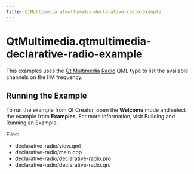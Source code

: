 ```yaml
---
Title: QtMultimedia.qtmultimedia-declarative-radio-example
---
```


# QtMultimedia.qtmultimedia-declarative-radio-example

<span class="subtitle"></span>
<!-- $$$declarative-radio-description -->
<p>This examples uses the <a href="QtMultimedia.qtmultimedia-index.md">Qt Multimedia</a> <a href="QtMultimedia.Radio.md">Radio</a> QML type to list the available channels on the FM frequency.</p>
<h2 id="running-the-example">Running the Example</h2>
<p>To run the example from Qt Creator, open the <b>Welcome</b> mode and select the example from <b>Examples</b>. For more information, visit Building and Running an Example.</p>
<p>Files:</p>
<ul>
<li>declarative-radio/view.qml</li>
<li>declarative-radio/main.cpp</li>
<li>declarative-radio/declarative-radio.pro</li>
<li>declarative-radio/declarative-radio.qrc</li>
</ul>
<!-- @@@declarative-radio -->
